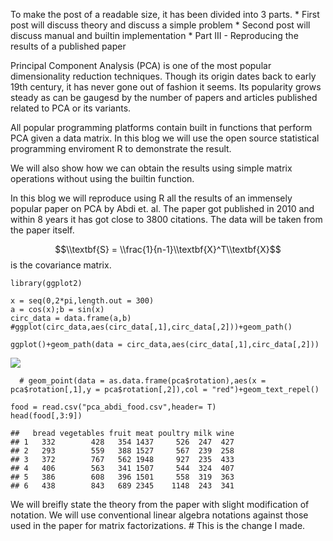 To make the post of a readable size, it has been divided into 3 parts.
\* First post will discuss theory and discuss a simple problem \* Second
post will discuss manual and builtin implementation \* Part III -
Reproducing the results of a published paper

Principal Component Analysis (PCA) is one of the most popular
dimensionality reduction techniques. Though its origin dates back to
early 19th century, it has never gone out of fashion it seems. Its
popularity grows steady as can be gaugesd by the number of papers and
articles published related to PCA or its variants.

All popular programming platforms contain built in functions that
perform PCA given a data matrix. In this blog we will use the open
source statistical programming enviroment R to demonstrate the result.

We will also show how we can obtain the results using simple matrix
operations without using the builtin function.

In this blog we will reproduce using R all the results of an immensely
popular paper on PCA by Abdi et. al. The paper got published in 2010 and
within 8 years it has got close to 3800 citations. The data will be
taken from the paper itself.

$$\\textbf{S} = \\frac{1}{n-1}\\textbf{X}^T\\textbf{X}$$
 is the covariance matrix.

    library(ggplot2)

    x = seq(0,2*pi,length.out = 300)
    a = cos(x);b = sin(x)
    circ_data = data.frame(a,b)
    #ggplot(circ_data,aes(circ_data[,1],circ_data[,2]))+geom_path()

    ggplot()+geom_path(data = circ_data,aes(circ_data[,1],circ_data[,2]))

![](pca_interpretation_part_1_files/figure-markdown_strict/unnamed-chunk-2-1.png)

      # geom_point(data = as.data.frame(pca$rotation),aes(x = pca$rotation[,1],y = pca$rotation[,2]),col = "red")+geom_text_repel()

    food = read.csv("pca_abdi_food.csv",header= T)
    head(food[,3:9])

    ##   bread vegetables fruit meat poultry milk wine
    ## 1   332        428   354 1437     526  247  427
    ## 2   293        559   388 1527     567  239  258
    ## 3   372        767   562 1948     927  235  433
    ## 4   406        563   341 1507     544  324  407
    ## 5   386        608   396 1501     558  319  363
    ## 6   438        843   689 2345    1148  243  341

We will breifly state the theory from the paper with slight modification
of notation. We will use conventional linear algebra notations against
those used in the paper for matrix factorizations. \# This is the change
I made.
